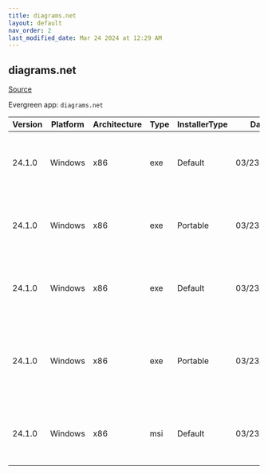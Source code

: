 ```yaml
---
title: diagrams.net
layout: default
nav_order: 2
last_modified_date: Mar 24 2024 at 12:29 AM
---
```


## diagrams.net

[Source](https://www.diagrams.net/)

Evergreen app: `diagrams.net`

| Version | Platform | Architecture | Type | InstallerType | Date       | Size      | URI                                                                                                                                                                                                                                            |
| ------- | -------- | ------------ | ---- | ------------- | ---------- | --------- | ---------------------------------------------------------------------------------------------------------------------------------------------------------------------------------------------------------------------------------------------- |
| 24.1.0  | Windows  | x86          | exe  | Default       | 03/23/2024 | 113268992 | [https://github.com/jgraph/drawio-desktop/releases/download/v24.1.0/draw.io-24.1.0-windows-installer.exe](https://github.com/jgraph/drawio-desktop/releases/download/v24.1.0/draw.io-24.1.0-windows-installer.exe)                             |
| 24.1.0  | Windows  | x86          | exe  | Portable      | 03/23/2024 | 113053480 | [https://github.com/jgraph/drawio-desktop/releases/download/v24.1.0/draw.io-24.1.0-windows-no-installer.exe](https://github.com/jgraph/drawio-desktop/releases/download/v24.1.0/draw.io-24.1.0-windows-no-installer.exe)                       |
| 24.1.0  | Windows  | x86          | exe  | Default       | 03/23/2024 | 97535672  | [https://github.com/jgraph/drawio-desktop/releases/download/v24.1.0/draw.io-ia32-24.1.0-windows-32bit-installer.exe](https://github.com/jgraph/drawio-desktop/releases/download/v24.1.0/draw.io-ia32-24.1.0-windows-32bit-installer.exe)       |
| 24.1.0  | Windows  | x86          | exe  | Portable      | 03/23/2024 | 97320624  | [https://github.com/jgraph/drawio-desktop/releases/download/v24.1.0/draw.io-ia32-24.1.0-windows-32bit-no-installer.exe](https://github.com/jgraph/drawio-desktop/releases/download/v24.1.0/draw.io-ia32-24.1.0-windows-32bit-no-installer.exe) |
| 24.1.0  | Windows  | x86          | msi  | Default       | 03/23/2024 | 123895808 | [https://github.com/jgraph/drawio-desktop/releases/download/v24.1.0/draw.io-24.1.0.msi](https://github.com/jgraph/drawio-desktop/releases/download/v24.1.0/draw.io-24.1.0.msi)                                                                 |
